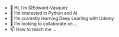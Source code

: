 - 👋 Hi, I’m @Edward-Vasquez  
- 👀 I’m interested in Python and AI
- 🌱 I’m currently learning Deep Learling with Udemy
- 💞️ I’m looking to collaborate on ...
- 📫 How to reach me ...

<!---
Edward-Vasquez/Edward-Vasquez is a ✨ special ✨ repository because its `README.md` (this file) appears on your GitHub profile.
You can click the Preview link to take a look at your changes.
--->
